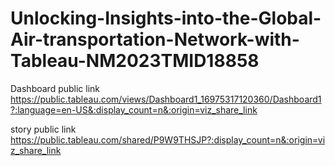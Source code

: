 # Unlocking-Insights-into-the-Global-Air-transportation-Network-with-Tableau-NM2023TMID18858


Dashboard public link   https://public.tableau.com/views/Dashboard1_16975317120360/Dashboard1?:language=en-US&:display_count=n&:origin=viz_share_link


story public link   https://public.tableau.com/shared/P9W9THSJP?:display_count=n&:origin=viz_share_link
